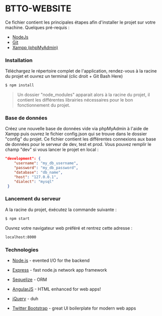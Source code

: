 # BTTO-WEBSITE

Ce fichier contient les principales étapes afin d'installer le projet sur votre machine.
Quelques pré-requis :

  - [NodeJs][node] 
  - [Git][git]
  - [Xampp (phpMyAdmin)][xampp]

### Installation

Téléchargez le répertoire complet de l'application, rendez-vous à la racine du projet et ouvrez un terminal (clic droit + Git Bash Here)

```sh
$ npm install
```

> Un dossier "node_modules" apparait alors à la racine du projet, 
>  il contient les différentes librairies nécessaires pour le bon fonctionnement du projet.

### Base de données

Créez une nouvelle base de données vide via phpMyAdmin à l'aide de Xampp puis ouvrez le fichier config.json qui se trouve dans le dossier "config" du projet. Ce fichier contient les différentes connexions aux base de données pour le serveur de dev, test et prod. Vous pouvez remplir le champ "dev" si vous lancer le projet en local : 

```json
"development": {
    "username": "my_db_username",
    "password": "my_db_password",
    "database": "db_name",
    "host": "127.0.0.1",
    "dialect": "mysql"
 }
 ```
 
### Lancement du serveur
 
 A la racine du projet, éxécutez la commande suivante : 
 
 ```sh
 $ npm start
 ```
 
 Ouvrez votre navigateur web préféré et rentrez cette adresse : 
 
 ```sh
localhost:8000
```
### Technologies

* [Node.js] - evented I/O for the backend
* [Express] - fast node.js network app framework
* [Sequelize] - ORM
* [AngularJS] - HTML enhanced for web apps!
* [jQuery] - duh
* [Twitter Bootstrap] - great UI boilerplate for modern web apps

   [node]: <https://nodejs.org/en/>
   [git]: <https://git-scm.com/>
   [xampp]: <https://www.apachefriends.org/fr/index.html>
   [node.js]: <http://nodejs.org>
   [Twitter Bootstrap]: <http://twitter.github.com/bootstrap/>
   [jQuery]: <http://jquery.com>
   [express]: <http://expressjs.com>
   [AngularJS]: <http://angularjs.org>
   [Sequelize]: <http://docs.sequelizejs.com/en/v3/>
   [Gulp]: <http://gulpjs.com>
